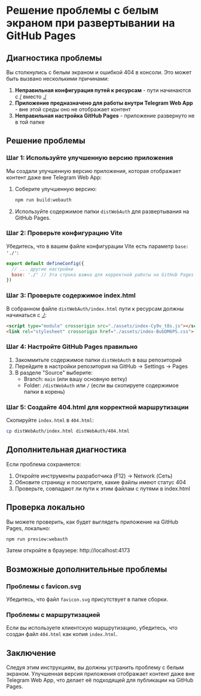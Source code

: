 # Решение проблемы с белым экраном при развертывании на GitHub Pages

## Диагностика проблемы

Вы столкнулись с белым экраном и ошибкой 404 в консоли. Это может быть вызвано несколькими причинами:

1. **Неправильная конфигурация путей к ресурсам** - пути начинаются с [/](file://e:\DevBuild\AI\AI%20Running\saraylo_web_app\distWebAuth\assets\index-Cy9v_t8s.js) вместо [./](file://e:\DevBuild\AI\AI%20Running\saraylo_web_app\TELEGRAM_INTEGRATION.md)
2. **Приложение предназначено для работы внутри Telegram Web App** - вне этой среды оно не отображает контент
3. **Неправильная настройка GitHub Pages** - приложение развернуто не в той папке

## Решение проблемы

### Шаг 1: Используйте улучшенную версию приложения

Мы создали улучшенную версию приложения, которая отображает контент даже вне Telegram Web App:

1. Соберите улучшенную версию:
   ```bash
   npm run build:webauth
   ```

2. Используйте содержимое папки `distWebAuth` для развертывания на GitHub Pages.

### Шаг 2: Проверьте конфигурацию Vite

Убедитесь, что в вашем файле конфигурации Vite есть параметр `base: './'`:

```javascript
export default defineConfig({
  // ... другие настройки
  base: './' // Эта строка важна для корректной работы на GitHub Pages
})
```

### Шаг 3: Проверьте содержимое index.html

В собранном файле `distWebAuth/index.html` пути к ресурсам должны начинаться с [./](file://e:\DevBuild\AI\AI%20Running\saraylo_web_app\TELEGRAM_INTEGRATION.md):

```html
<script type="module" crossorigin src="./assets/index-Cy9v_t8s.js"></script>
<link rel="stylesheet" crossorigin href="./assets/index-BubDM6PS.css">
```

### Шаг 4: Настройте GitHub Pages правильно

1. Закоммитьте содержимое папки `distWebAuth` в ваш репозиторий
2. Перейдите в настройки репозитория на GitHub → Settings → Pages
3. В разделе "Source" выберите:
   - Branch: `main` (или вашу основную ветку)
   - Folder: `/distWebAuth` или `/` (если вы скопируете содержимое папки в корень)

### Шаг 5: Создайте 404.html для корректной маршрутизации

Скопируйте `index.html` в `404.html`:
```bash
cp distWebAuth/index.html distWebAuth/404.html
```

## Дополнительная диагностика

Если проблема сохраняется:

1. Откройте инструменты разработчика (F12) → Network (Сеть)
2. Обновите страницу и посмотрите, какие файлы имеют статус 404
3. Проверьте, совпадают ли пути к этим файлам с путями в index.html

## Проверка локально

Вы можете проверить, как будет выглядеть приложение на GitHub Pages, локально:

```bash
npm run preview:webauth
```

Затем откройте в браузере: http://localhost:4173

## Возможные дополнительные проблемы

### Проблемы с favicon.svg

Убедитесь, что файл `favicon.svg` присутствует в папке сборки.

### Проблемы с маршрутизацией

Если вы используете клиентскую маршрутизацию, убедитесь, что создан файл `404.html` как копия `index.html`.

## Заключение

Следуя этим инструкциям, вы должны устранить проблему с белым экраном. Улучшенная версия приложения отображает контент даже вне Telegram Web App, что делает её подходящей для публикации на GitHub Pages.
